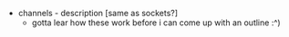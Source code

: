 - channels - description  [same as sockets?]
  - gotta lear how these work before i can come up with an outline :^)
